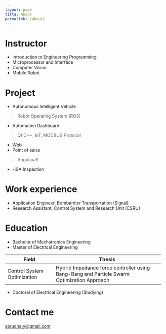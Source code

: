 ```yaml
---
layout: page
title: About
permalink: /about/
---
```


# Instructor
* Introduction to Engineering Programming
* Microprocessor and Interface
* Computer Vision
* Mobile Robot

# Project
* Autonomous Intelligent Vehicle
> Robot Operating System (ROS)
* Automation Dashboard
> Qt C++, IoT, MODBUS Protocol
* Web
* Point of sales
> AngularJS
* HSA Inspection

# Work experience
* Application Engineer, Bombardier Transportation (Signal)
* Research Assistant, Control System and Research Unit (CSRU)


# Education
* Bachelor of Mechatronics Engineering
* Master of Electrical Engineering

| Field                       | Thesis                                                                                     |
|-----------------------------|--------------------------------------------------------------------------------------------|
| Control System Optimization | Hybrid Impedance force controller using Bang-Bang and Particle Swarm Optimization Approach |
* Doctoral of Electrical Engineering (Studying)


# Contact me

[sarucha.y@gmail.com](mailto:sarucha.y@gmail.com)
